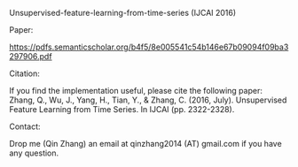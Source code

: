 Unsupervised-feature-learning-from-time-series (IJCAI 2016)

Paper: 

https://pdfs.semanticscholar.org/b4f5/8e005541c54b146e67b09094f09ba3297906.pdf

Citation:

If you find the implementation useful, please cite the following paper: 
Zhang, Q., Wu, J., Yang, H., Tian, Y., & Zhang, C. (2016, July). Unsupervised Feature Learning from Time Series. In IJCAI (pp. 2322-2328).

Contact:

Drop me (Qin Zhang) an email at qinzhang2014 (AT) gmail.com if you have any question.
